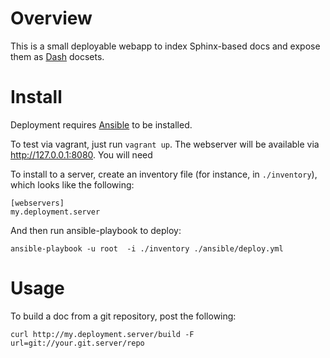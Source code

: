 # Overview
This is a small deployable webapp to index Sphinx-based docs and expose them as [Dash](http://kapeli.com/ )  docsets.

# Install
Deployment requires [Ansible](http://ansible.cc/ ) to be installed.

To test via vagrant, just run `vagrant up`. The webserver will be available via http://127.0.0.1:8080. You will need 

To install to a server, create an inventory file (for instance, in `./inventory`), which looks like the following:

	[webservers]
	my.deployment.server
	
And then run ansible-playbook to deploy:

	ansible-playbook -u root  -i ./inventory ./ansible/deploy.yml

# Usage
To build a doc from a git repository, post the following:

	curl http://my.deployment.server/build -F url=git://your.git.server/repo
